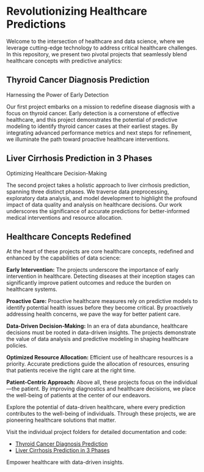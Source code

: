 # Revolutionizing Healthcare Predictions

Welcome to the intersection of healthcare and data science, where we leverage cutting-edge technology to address critical healthcare challenges. In this repository, we present two pivotal projects that seamlessly blend healthcare concepts with predictive analytics:

## Thyroid Cancer Diagnosis Prediction

Harnessing the Power of Early Detection

Our first project embarks on a mission to redefine disease diagnosis with a focus on thyroid cancer. Early detection is a cornerstone of effective healthcare, and this project demonstrates the potential of predictive modeling to identify thyroid cancer cases at their earliest stages. By integrating advanced performance metrics and next steps for refinement, we illuminate the path toward proactive healthcare interventions.

## Liver Cirrhosis Prediction in 3 Phases

Optimizing Healthcare Decision-Making

The second project takes a holistic approach to liver cirrhosis prediction, spanning three distinct phases. We traverse data preprocessing, exploratory data analysis, and model development to highlight the profound impact of data quality and analysis on healthcare decisions. Our work underscores the significance of accurate predictions for better-informed medical interventions and resource allocation.

## Healthcare Concepts Redefined

At the heart of these projects are core healthcare concepts, redefined and enhanced by the capabilities of data science:

**Early Intervention:** The projects underscore the importance of early intervention in healthcare. Detecting diseases at their inception stages can significantly improve patient outcomes and reduce the burden on healthcare systems.

**Proactive Care:** Proactive healthcare measures rely on predictive models to identify potential health issues before they become critical. By proactively addressing health concerns, we pave the way for better patient care.

**Data-Driven Decision-Making:** In an era of data abundance, healthcare decisions must be rooted in data-driven insights. The projects demonstrate the value of data analysis and predictive modeling in shaping healthcare policies.

**Optimized Resource Allocation:** Efficient use of healthcare resources is a priority. Accurate predictions guide the allocation of resources, ensuring that patients receive the right care at the right time.

**Patient-Centric Approach:** Above all, these projects focus on the individual—the patient. By improving diagnostics and healthcare decisions, we place the well-being of patients at the center of our endeavors.

Explore the potential of data-driven healthcare, where every prediction contributes to the well-being of individuals. Through these projects, we are pioneering healthcare solutions that matter.

Visit the individual project folders for detailed documentation and code:

- [Thyroid Cancer Diagnosis Prediction](./Thyroid%20Cancer%20Diagnosis%20Prediction)
- [Liver Cirrhosis Prediction in 3 Phases](./Liver%20Cirrhosis%20Prediction%20in%203%20Phases)

Empower healthcare with data-driven insights.
